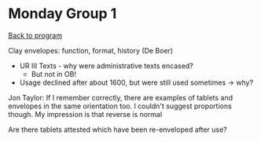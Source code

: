 <!-- Output copied to clipboard! -->

# Monday Group 1

[Back to program](https://docs.google.com/document/d/1q6uubXnUPv-RRNAmCsAVA0cUlv7GKPF_bjXS4vMIkWY/edit?usp=sharing)

Clay envelopes: function, format, history (De Boer)



* UR III Texts - why were administrative texts encased?
    * But not in OB!
* Usage declined after about 1600, but were still used sometimes -> why?

Jon Taylor: If I remember correctly, there are examples of tablets and envelopes in the same orientation too. I couldn't suggest proportions though. My impression is that reverse is normal

Are there tablets attested which have been re-enveloped after use?

